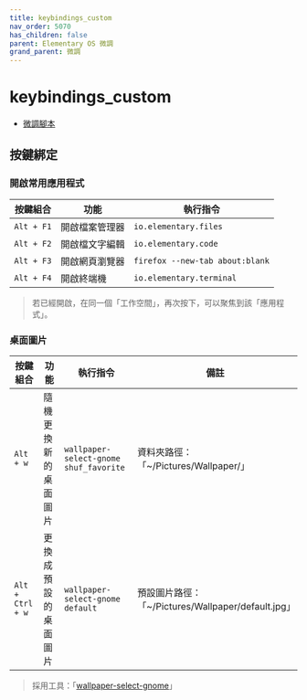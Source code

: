 ```yaml
---
title: keybindings_custom
nav_order: 5070
has_children: false
parent: Elementary OS 微調
grand_parent: 微調
---
```



# keybindings_custom

* [微調腳本](https://github.com/samwhelp/note-about-elementary-os/tree/gh-pages/_demo/adjustment/part-elementary/keybindings_custom)


## 按鍵綁定

### 開啟常用應用程式

| 按鍵組合   | 功能           | 執行指令                        |
| ---------- | -------------- | ------------------------------- |
| `Alt + F1` | 開啟檔案管理器 | `io.elementary.files`           |
| `Alt + F2` | 開啟檔文字編輯 | `io.elementary.code`            |
| `Alt + F3` | 開啟網頁瀏覽器 | `firefox --new-tab about:blank` |
| `Alt + F4` | 開啟終端機     | `io.elementary.terminal`        |


> 若已經開啟，在同一個「工作空間」，再次按下，可以聚焦到該「應用程式」。


### 桌面圖片

| 按鍵組合         | 功能                 | 執行指令                               | 備註                                               |
| ---------------- | -------------------- | -------------------------------------- | -------------------------------------------------- |
| `Alt + w`        | 隨機更換新的桌面圖片 | `wallpaper-select-gnome shuf_favorite` | 資料夾路徑：「~/Pictures/Wallpaper/」              |
| `Alt + Ctrl + w` | 更換成預設的桌面圖片 | `wallpaper-select-gnome default`       | 預設圖片路徑：「~/Pictures/Wallpaper/default.jpg」 |


> 採用工具：「[wallpaper-select-gnome](https://samwhelp.github.io/note-about-fzf/read/project/wallpaper-select/wallpaper-select-gnome.html)」
